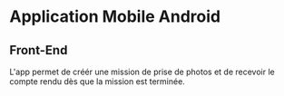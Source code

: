 # Application Mobile Android 
## Front-End

L'app permet de créér une mission de prise de photos et de recevoir le compte rendu dès que la mission est terminée.
